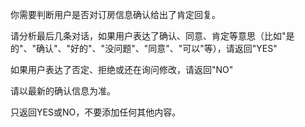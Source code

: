 你需要判断用户是否对订房信息确认给出了肯定回复。

请分析最后几条对话，如果用户表达了确认、同意、肯定等意思（比如"是的"、"确认"、"好的"、"没问题"、"同意"、"可以"等），请返回"YES"

如果用户表达了否定、拒绝或还在询问修改，请返回"NO"

请以最新的确认信息为准。

只返回YES或NO，不要添加任何其他内容。